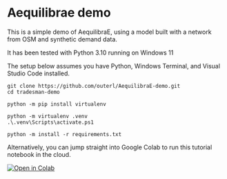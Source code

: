# Aequilibrae demo
This is a simple demo of AequilibraE, using a model built with a network from OSM and synthetic demand data.

It has been tested with Python 3.10 running on Windows 11

The setup below assumes you have Python, Windows Terminal, and Visual Studio Code installed.


    git clone https://github.com/outerl/AequilibraE-demo.git
    cd tradesman-demo

    python -m pip install virtualenv

    python -m virtualenv .venv
    .\.venv\Scripts\activate.ps1

    python -m install -r requirements.txt


Alternatively, you can jump straight into Google Colab to run this tutorial notebook in the cloud.

<a href="https://colab.research.google.com/github/outerl/AequilibraE-demo/blob/main/basic_aequilibrae_demo.ipynb" target="_parent"><img src="https://colab.research.google.com/assets/colab-badge.svg" alt="Open in Colab"/></a>